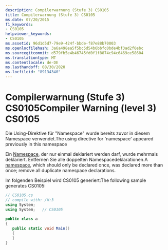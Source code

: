 ```yaml
---
description: Compilerwarnung (Stufe 3) CS0105
title: Compilerwarnung (Stufe 3) CS0105
ms.date: 07/20/2015
f1_keywords:
- CS0105
helpviewer_keywords:
- CS0105
ms.assetid: 96d1d5d7-79e9-424f-bbde-f87e88b70003
ms.openlocfilehash: 3a6a498ea5f5bc5d54b6bbfc0bde4bf3ad2f0ebc
ms.sourcegitcommit: d579fb5e4b46745fd0f1f8874c94c6469ce58604
ms.translationtype: MT
ms.contentlocale: de-DE
ms.lasthandoff: 08/30/2020
ms.locfileid: "89134340"
---
```

# <a name="compiler-warning-level-3-cs0105"></a><span data-ttu-id="601ff-103">Compilerwarnung (Stufe 3) CS0105</span><span class="sxs-lookup"><span data-stu-id="601ff-103">Compiler Warning (level 3) CS0105</span></span>
<span data-ttu-id="601ff-104">Die Using-Direktive für "Namespace" wurde bereits zuvor in diesem Namespace verwendet.</span><span class="sxs-lookup"><span data-stu-id="601ff-104">The using directive for 'namespace' appeared previously in this namespace</span></span>  
  
 <span data-ttu-id="601ff-105">Ein [Namespace](../language-reference/keywords/namespace.md), der nur einmal deklariert werden darf, wurde mehrmals deklariert. Entfernen Sie alle doppelten Namespacedeklarationen.</span><span class="sxs-lookup"><span data-stu-id="601ff-105">A [namespace](../language-reference/keywords/namespace.md), which should only be declared once, was declared more than once; remove all duplicate namespace declarations.</span></span>  
  
 <span data-ttu-id="601ff-106">Im folgenden Beispiel wird CS0105 generiert:</span><span class="sxs-lookup"><span data-stu-id="601ff-106">The following sample generates CS0105:</span></span>  
  
```csharp  
// CS0105.cs  
// compile with: /W:3  
using System;  
using System;   // CS0105  
  
public class a  
{  
   public static void Main()  
   {  
   }  
}  
```
